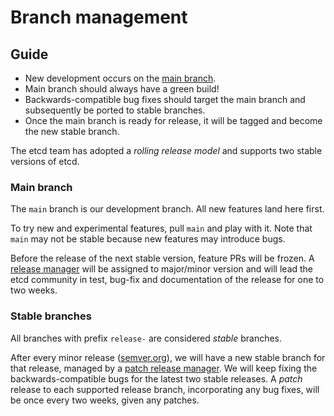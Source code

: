 # Branch management

## Guide

* New development occurs on the [main branch][main].
* Main branch should always have a green build!
* Backwards-compatible bug fixes should target the main branch and subsequently be ported to stable branches.
* Once the main branch is ready for release, it will be tagged and become the new stable branch.

The etcd team has adopted a *rolling release model* and supports two stable versions of etcd.

### Main branch

The `main` branch is our development branch. All new features land here first.

To try new and experimental features, pull `main` and play with it. Note that `main` may not be stable because new features may introduce bugs.

Before the release of the next stable version, feature PRs will be frozen. A [release manager](./release.md#release-management) will be assigned to major/minor version and will lead the etcd community in test, bug-fix and documentation of the release for one to two weeks.

### Stable branches

All branches with prefix `release-` are considered _stable_ branches.

After every minor release ([semver.org](https://semver.org/)), we will have a new stable branch for that release, managed by a [patch release manager](./release.md#release-management). We will keep fixing the backwards-compatible bugs for the latest two stable releases. A _patch_ release to each supported release branch, incorporating any bug fixes, will be once every two weeks, given any patches.

[main]: https://github.com/etcd-io/etcd/tree/main

